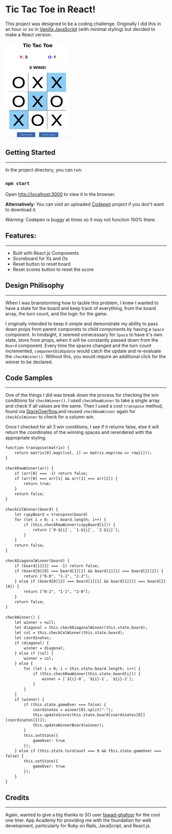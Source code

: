 # Tic Tac Toe in React!

This project was designed to be a coding challenge. Originally I did this in an hour or so in [Vanilla JavaScript](https://codepen.io/cyippiy/pen/JQRpYz?editors=1111) (with minimal styling) but decided to make a React version. 

<img src="src/demo.png" width="200px" height="300px" />

## Getting Started
---
In the project directory, you can run:

### `npm start`

Open [http://localhost:3000](http://localhost:3000) to view it in the browser.

**Alternatively**:
You can visit an uploaded [Codepen](https://codepen.io/cyippiy/project/full/ArWPnW) project if you don't want to download it.

*Warning*: Codepen is buggy at times so it may not function 100% there.

## Features:
---
* Built with React.js Components
* Scoreboard for Xs and Os
* Reset button to reset board
* Reset scores button to reset the score

## Design Philisophy
---
When I was brainstorming how to tackle this problem, I knew I wanted to have a state for the board and keep track of everything, from the board array, the turn count, and the logic for the game.

I originally intended to keep it simple and demonstrate my ability to pass down props from parent componets to child components by having a `Space` component. In hindsight, it seemed unnecessary for `Space` to have it's own state, store from props, when it will be constantly passed down from the `Board` component. Every time the spaces changed and the turn count incremented, `componentDidUpdate` would catch the update and re-evaluate the `checkWinner()`. Without this, you would require an additional click for the winner to be declared.
## Code Samples
---
One of the things I did was break down the process for checking the win conditions for `checkWinner()`. I used `checkRowWinner` to take a single array and check if all values are the same. Then I used a cool `transpose` method, found via [StackOverflow](https://stackoverflow.com/users/583651/fawad-ghafoor),and reused `checkRowWinner` again for `checkColWinner` to check for a column win.

Once I checked for all 3 win conditions, I see if it returns false, else it will return the coordinates of the winning spaces and rerendered with the appropriate styling.
```
function transpose(matrix) {
    return matrix[0].map((col, i) => matrix.map(row => row[i]));
}

checkRowWinner(arr) {
    if (arr[0] === -1) return false;
    if (arr[0] === arr[1] && arr[1] === arr[2]) {
        return true;
    }
    return false;
}

checkColWinner(board) {
    let copyBoard = transpose(board)
    for (let i = 0; i < board.length; i++) {
        if (this.checkRowWinner(copyBoard[i])) {
            return [`0-${i}`, `1-${i}`, `2-${i}`];
        }
    }
    return false;
}

checkDiagonalWinner(board) {
    if (board[1][1] === -1) return false;
    if (board[0][0] === board[1][1] && board[1][1] === board[2][2]) {
        return ["0-0", "1-1", "2-2"];
    } else if (board[0][2] === board[1][1] && board[1][1] === board[2][0]) {
        return ["0-2", "1-1", "2-0"];
    }
    return false;
}

checkWinner() {
    let winner = null;
    let diagonal = this.checkDiagonalWinner(this.state.board);
    let col = this.checkColWinner(this.state.board);
    let coordinates;
    if (diagonal) {
        winner = diagonal;
    } else if (col) {
        winner = col;
    } else {
        for (let i = 0; i < this.state.board.length; i++) {
            if (this.checkRowWinner(this.state.board[i])) {
                winner = [`${i}-0`, `${i}-1`, `${i}-2`];
            }
        }
    }
    if (winner) {
        if (this.state.gameOver === false) {
            coordinates = winner[0].split("-");
            this.updateScore(this.state.board[coordinates[0]][coordinates[1]]);
            this.updateWinnerBoard(winner);
        }
        this.setState({
            gameOver: true
        });
    } else if (this.state.turnCount === 9 && this.state.gameOver === false) {
        this.setState({
            gameOver: true
        });
    }
}
```

## Credits
---
Again, wanted to give a big thanks to SO user [fawad-ghafoor](https://stackoverflow.com/users/583651/fawad-ghafoor) for the cool one liner. App Academy for providing me with the foundation for web development, particularly for Ruby on Rails, JavaScript, and React.js.